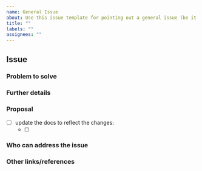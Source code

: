 ```yaml
---
name: General Issue
about: Use this issue template for pointing out a general issue (be it a bug, a new feature, etc.).
title: ""
labels: ""
assignees: ""
---
```


## Issue

<!--
Briefly describe the issue.
-->

### Problem to solve

<!-- Include the following detail as necessary:
* What product or feature(s) affected?
* Any other ideas or requests?
-->

### Further details

<!--
* Any concepts, procedures, reference info *
* Include use cases, benefits, and/or goals for this work.
-->

### Proposal

<!-- Further specifics for how can we solve the problem. -->

<!-- Make sure to specify what to change in the docs (if applicable). -->

- [ ] update the docs to reflect the changes:
  - [ ] <!-- e.g. add docu for changed configuration -->

### Who can address the issue

<!-- What if any special expertise is required to resolve this issue? -->

### Other links/references

<!-- E.g. related Github issues/MRs or external references -->
